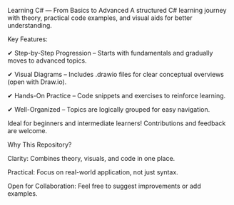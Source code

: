 Learning C# — From Basics to Advanced
A structured C# learning journey with theory, practical code examples, and visual aids for better understanding.

Key Features:

✔ Step-by-Step Progression – Starts with fundamentals and gradually moves to advanced topics.

✔ Visual Diagrams – Includes .drawio files for clear conceptual overviews (open with Draw.io).

✔ Hands-On Practice – Code snippets and exercises to reinforce learning.

✔ Well-Organized – Topics are logically grouped for easy navigation.

Ideal for beginners and intermediate learners! Contributions and feedback are welcome.

Why This Repository?

Clarity: Combines theory, visuals, and code in one place.

Practical: Focus on real-world application, not just syntax.

Open for Collaboration: Feel free to suggest improvements or add examples.
